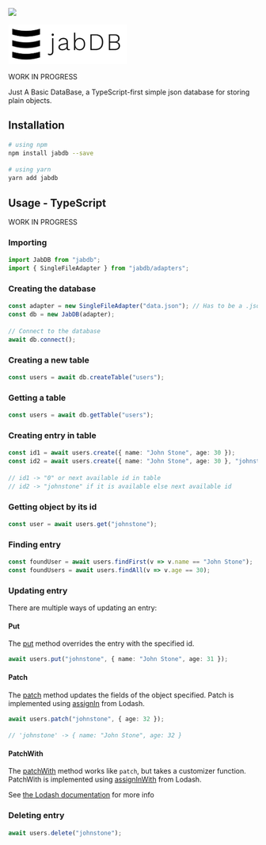 ![](https://github.com/jollycola/jabDB/workflows/Build/badge.svg)

<img src="media\jabdb_banner.svg" alt="drawing" height="80"/>

WORK IN PROGRESS

Just A Basic DataBase, a TypeScript-first simple json database for storing plain objects.

## Installation

```sh
# using npm
npm install jabdb --save

# using yarn
yarn add jabdb
```

## Usage - TypeScript

WORK IN PROGRESS

### Importing

```typescript
import JabDB from "jabdb";
import { SingleFileAdapter } from "jabdb/adapters";
```

### Creating the database

```typescript
const adapter = new SingleFileAdapter("data.json"); // Has to be a .json file
const db = new JabDB(adapter);

// Connect to the database
await db.connect();
```

### Creating a new table

```typescript
const users = await db.createTable("users");
```

### Getting a table

```typescript
const users = await db.getTable("users");
```

### Creating entry in table

```typescript
const id1 = await users.create({ name: "John Stone", age: 30 });
const id2 = await users.create({ name: "John Stone", age: 30 }, "johnstone");

// id1 -> "0" or next available id in table
// id2 -> "johnstone" if it is available else next available id
```

### Getting object by its id

```typescript
const user = await users.get("johnstone");
```

### Finding entry

```typescript
const foundUser = await users.findFirst(v => v.name == "John Stone");
const foundUsers = await users.findAll(v => v.age == 30);
```

### Updating entry

There are multiple ways of updating an entry:

#### Put

The [put](https://jollycola.github.io/jabDB/classes/jabtable.html#put) method overrides the entry with the specified id.

```typescript
await users.put("johnstone", { name: "John Stone", age: 31 });
```

#### Patch

The [patch](https://jollycola.github.io/jabDB/classes/jabtable.html#patch) method updates the fields of the object specified. Patch is implemented using [assignIn](https://lodash.com/docs/#assignIn) from Lodash.

```typescript
await users.patch("johnstone", { age: 32 });

// 'johnstone' -> { name: "John Stone", age: 32 }
```

#### PatchWith

The [patchWith](https://jollycola.github.io/jabDB/classes/jabtable.html#patchwith) method works like `patch`, but takes a customizer function. PatchWith is implemented using [assignInWith](https://lodash.com/docs/#assignInWith) from Lodash.

See [the Lodash documentation](https://lodash.com/docs/#assignInWith) for more info

### Deleting entry

```typescript
await users.delete("johnstone");
```
